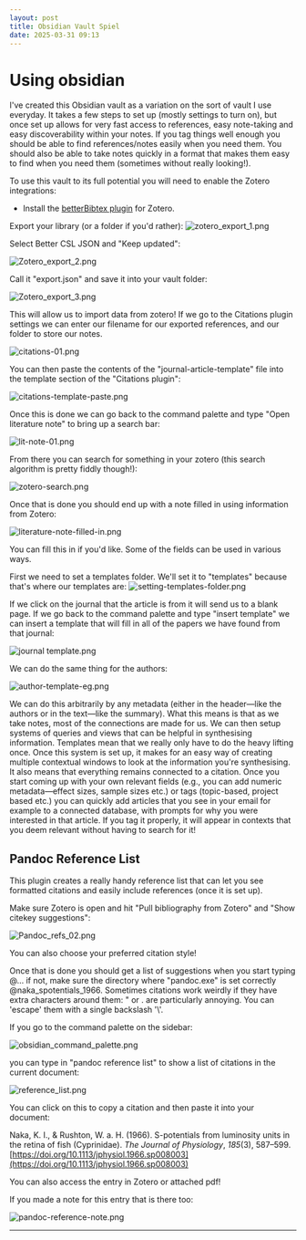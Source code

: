 ```yaml
---
layout: post
title: Obsidian Vault Spiel
date: 2025-03-31 09:13
---
```


# Using obsidian

I've created this Obsidian vault as a variation on the sort of vault I use everyday. It takes a few steps to set up (mostly settings to turn on), but once set up allows for very fast access to references, easy note-taking and easy discoverability within your notes. If you tag things well enough you should be able to find references/notes easily when you need them. You should also be able to take notes quickly in a format that makes them easy to find when you need them (sometimes without really looking!).

To use this vault to its full potential you will need to enable the Zotero integrations:

- Install the [betterBibtex plugin](https://github.com/retorquere/zotero-better-bibtex/releases) for Zotero.

Export your library (or a folder if you'd rather):
![zotero_export_1.png](../media/zotero_export_1.png)

Select Better CSL JSON and "Keep updated":

![Zotero_export_2.png](../media/Zotero_export_2.png)

Call it "export.json" and save it into your vault folder:

![Zotero_export_3.png](../media/Zotero_export_3.png)

This will allow us to import data from zotero! If we go to the Citations plugin settings we can enter our filename for our exported references, and our folder to store our notes.

![citations-01.png](../media/citations-01.png)

You can then paste the contents of the "journal-article-template" file into the template section of the "Citations plugin":

![citations-template-paste.png](../media/citations-template-paste.png)

Once this is done we can go back to the command palette and type "Open literature note" to bring up a search bar:

![lit-note-01.png](../media/lit-note-01.png)

From there you can search for something in your zotero (this search algorithm is pretty fiddly though!):

![zotero-search.png](../media/zotero-search.png)

Once that is done you should end up with a note filled in using information from Zotero:

![literature-note-filled-in.png](../media/literature-note-filled-in.png)

You can fill this in if you'd like. Some of the fields can be used in various ways.

First we need to set a templates folder. We'll set it to "templates" because that's where our templates are:
![setting-templates-folder.png](../media/setting-templates-folder.png)

If we click on the journal that the article is from it will send us to a blank page. If we go back to the command palette and type "insert template" we can insert a template that will fill in all of the papers we have found from that journal:

![journal template.png](../media/journal%20template.png)

We can do the same thing for the authors:

![author-template-eg.png](../media/author-template-eg.png)

We can do this arbitrarily by any metadata (either in the header—like the authors or in the text—like the summary). What this means is that as we take notes, most of the connections are made for us. We can then setup systems of queries and views that can be helpful in synthesising information. Templates mean that we really only have to do the heavy lifting once. Once this system is set up, it makes for an easy way of creating multiple contextual windows to look at the information you're synthesising. It also means that everything remains connected to a citation. Once you start coming up with your own relevant fields (e.g., you can add numeric metadata—effect sizes, sample sizes etc.) or tags (topic-based, project based etc.) you can quickly add articles that you see in your email for example to a connected database, with prompts for why you were interested in that article. If you tag it properly, it will appear in contexts that you deem relevant without having to search for it!

## Pandoc Reference List
This plugin creates a really handy reference list that can let you see formatted citations and easily include references (once it is set up).

Make sure Zotero is open and hit "Pull bibliography from Zotero" and "Show citekey suggestions":

![Pandoc_refs_02.png](../media/Pandoc_refs_02.png)

You can also choose your preferred citation style!

Once that is done you should get a list of suggestions when you start typing @... if not, make sure the directory where "pandoc.exe" is set correctly @naka_spotentials_1966\. Sometimes citations work weirdly if they have extra characters around them: " or . are particularly annoying. You can 'escape' them with a single backslash '\\\'.

If you go to the command palette on the sidebar:

![obsidian_command_palette.png](../media/obsidian_command_palette.png)

you can type in "pandoc reference list" to show a list of citations in the current document:

![reference_list.png](../media/reference_list.png)

You can click on this to copy a citation and then paste it into your document:

Naka, K. I., & Rushton, W. a. H. (1966). S-potentials from luminosity units in the retina of fish (Cyprinidae). _The Journal of Physiology_, _185_(3), 587–599. [https://doi.org/10.1113/jphysiol.1966.sp008003](https://doi.org/10.1113/jphysiol.1966.sp008003)

You can also access the entry in Zotero or attached pdf!

If you made a note for this entry that is there too:

![pandoc-reference-note.png](../media/pandoc-reference-note.png)


---
